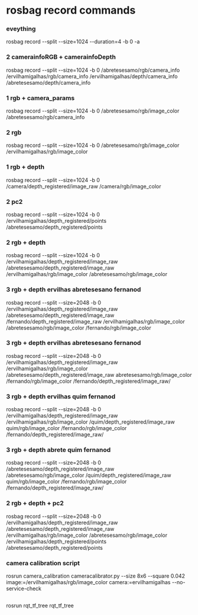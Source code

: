 # rosbag record commands

### eveything
rosbag record --split --size=1024 --duration=4 -b 0 -a

### 2 camerainfoRGB + camerainfoDepth
rosbag record --split --size=1024 -b 0 /abretesesamo/rgb/camera_info /ervilhamigalhas/rgb/camera_info /ervilhamigalhas/depth/camera_info /abretesesamo/depth/camera_info

### 1 rgb + camera_params
rosbag record --split --size=1024 -b 0 /abretesesamo/rgb/image_color /abretesesamo/rgb/camera_info

### 2 rgb 
rosbag record --split --size=1024 -b 0 /abretesesamo/rgb/image_color /ervilhamigalhas/rgb/image_color

### 1 rgb + depth
rosbag record --split --size=1024 -b 0 /camera/depth_registered/image_raw  /camera/rgb/image_color 

### 2 pc2
rosbag record --split --size=1024 -b 0 /ervilhamigalhas/depth_registered/points /abretesesamo/depth_registered/points

### 2 rgb + depth
rosbag record --split --size=1024 -b 0 /ervilhamigalhas/depth_registered/image_raw /abretesesamo/depth_registered/image_raw /ervilhamigalhas/rgb/image_color /abretesesamo/rgb/image_color

### 3 rgb + depth ervilhas abretesesano fernanod
rosbag record --split --size=2048 -b 0 /ervilhamigalhas/depth_registered/image_raw /abretesesamo/depth_registered/image_raw /fernando/depth_registered/image_raw /ervilhamigalhas/rgb/image_color /abretesesamo/rgb/image_color /fernando/rgb/image_color

### 3 rgb + depth ervilhas abretesesano fernanod
rosbag record --split --size=2048 -b 0 /ervilhamigalhas/depth_registered/image_raw /ervilhamigalhas/rgb/image_color /abretesesamo/depth_registered/image_raw abretesesamo/rgb/image_color /fernando/rgb/image_color /fernando/depth_registered/image_raw/

### 3 rgb + depth ervilhas quim fernanod
rosbag record --split --size=2048 -b 0 /ervilhamigalhas/depth_registered/image_raw /ervilhamigalhas/rgb/image_color /quim/depth_registered/image_raw quim/rgb/image_color /fernando/rgb/image_color /fernando/depth_registered/image_raw/


### 3 rgb + depth abrete quim fernanod
rosbag record --split --size=2048 -b 0 /abretesesamo/depth_registered/image_raw /abretesesamo/rgb/image_color /quim/depth_registered/image_raw quim/rgb/image_color /fernando/rgb/image_color /fernando/depth_registered/image_raw/


### 2 rgb + depth + pc2
rosbag record --split --size=2048 -b 0 /ervilhamigalhas/depth_registered/image_raw /abretesesamo/depth_registered/image_raw /ervilhamigalhas/rgb/image_color /abretesesamo/rgb/image_color /ervilhamigalhas/depth_registered/points /abretesesamo/depth_registered/points


### camera calibration  script

rosrun camera_calibration cameracalibrator.py --size 8x6 --square 0.042 image:=/ervilhamigalhas/rgb/image_color camera:=ervilhamigalhas --no-service-check

##
rosrun rqt_tf_tree rqt_tf_tree 

